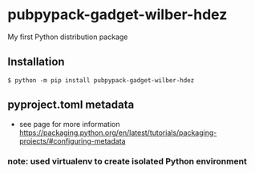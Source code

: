 # pubpypack-gadget-wilber-hdez
My first Python distribution package

## Installation
```shell
$ python -m pip install pubpypack-gadget-wilber-hdez
```

## pyproject.toml metadata
- see page for more information
https://packaging.python.org/en/latest/tutorials/packaging-projects/#configuring-metadata

### note: used virtualenv to create isolated Python environment
